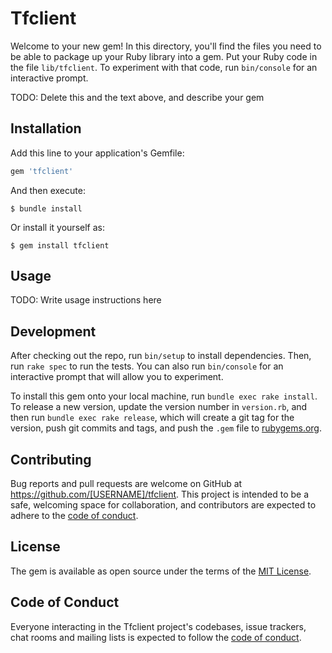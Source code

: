 # Tfclient

Welcome to your new gem! In this directory, you'll find the files you need to be able to package up your Ruby library into a gem. Put your Ruby code in the file `lib/tfclient`. To experiment with that code, run `bin/console` for an interactive prompt.

TODO: Delete this and the text above, and describe your gem

## Installation

Add this line to your application's Gemfile:

```ruby
gem 'tfclient'
```

And then execute:

    $ bundle install

Or install it yourself as:

    $ gem install tfclient

## Usage

TODO: Write usage instructions here

## Development

After checking out the repo, run `bin/setup` to install dependencies. Then, run `rake spec` to run the tests. You can also run `bin/console` for an interactive prompt that will allow you to experiment.

To install this gem onto your local machine, run `bundle exec rake install`. To release a new version, update the version number in `version.rb`, and then run `bundle exec rake release`, which will create a git tag for the version, push git commits and tags, and push the `.gem` file to [rubygems.org](https://rubygems.org).

## Contributing

Bug reports and pull requests are welcome on GitHub at https://github.com/[USERNAME]/tfclient. This project is intended to be a safe, welcoming space for collaboration, and contributors are expected to adhere to the [code of conduct](https://github.com/[USERNAME]/tfclient/blob/master/CODE_OF_CONDUCT.md).


## License

The gem is available as open source under the terms of the [MIT License](https://opensource.org/licenses/MIT).

## Code of Conduct

Everyone interacting in the Tfclient project's codebases, issue trackers, chat rooms and mailing lists is expected to follow the [code of conduct](https://github.com/[USERNAME]/tfclient/blob/master/CODE_OF_CONDUCT.md).
